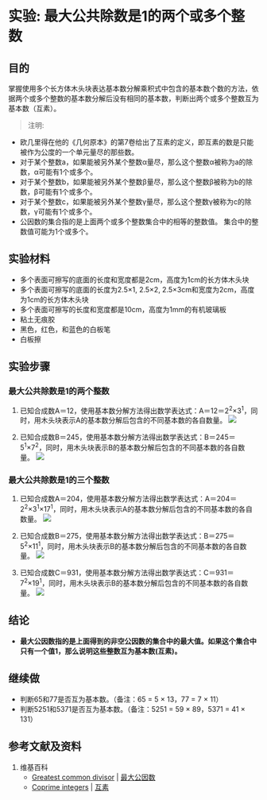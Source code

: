 # 实验: 最大公共除数是1的两个或多个整数

## 目的

掌握使用多个长方体木头块表达基本数分解乘积式中包含的基本数个数的方法，依据两个或多个整数的基本数分解后没有相同的基本数，判断出两个或多个整数互为基本数（互素）。

> 注明:
>  
- 欧几里得在他的《几何原本》的第7卷给出了互素的定义，即互素的数是只能被作为公度的一个单元量尽的那些数。
- 对于某个整数a，如果能被另外某个整数α量尽，那么这个整数α被称为a的除数，α可能有1个或多个。
- 对于某个整数b，如果能被另外某个整数β量尽，那么这个整数β被称为b的除数，β可能有1个或多个。
- 对于某个整数c，如果能被另外某个整数γ量尽，那么这个整数γ被称为c的除数，γ可能有1个或多个。
- 公因数的集合指的是上面两个或多个整数集合中的相等的整数值。 集合中的整数值可能为1个或多个。

## 实验材料

- 多个表面可擦写的底面的长度和宽度都是2cm，高度为1cm的长方体木头块
- 多个表面可擦写的底面的长度为2.5×1, 2.5×2, 2.5×3cm和宽度为2cm，高度为1cm的长方体木头块
- 多个表面可擦写的长度和宽度都是10cm，高度为1mm的有机玻璃板
- 粘土无痕胶
- 黑色，红色，和蓝色的白板笔
- 白板擦

## 实验步骤

### 最大公共除数是1的两个整数

1. 已知合成数A＝12，使用基本数分解方法得出数学表达式：A＝12＝2<sup>2</sup>×3<sup>1</sup>，同时，用木头块表示A的基本数分解后包含的不同基本数的各自数量。
![](/images/数论/素数和合数/最大公共除数是1的两个或多个整数/1a1.jpg)

2. 已知合成数B＝245，使用基本数分解方法得出数学表达式：B＝245＝5<sup>1</sup>×7<sup>2</sup>，同时，用木头块表示B的基本数分解后包含的不同基本数的各自数量。
![](/images/数论/素数和合数/最大公共除数是1的两个或多个整数/1a2.jpg)

### 最大公共除数是1的三个整数

1. 已知合成数A＝204，使用基本数分解方法得出数学表达式：A＝204＝2<sup>2</sup>×3<sup>1</sup>×17<sup>1</sup>，同时，用木头块表示A的基本数分解后包含的不同基本数的各自数量。
![](/images/数论/素数和合数/最大公共除数是1的两个或多个整数/2a1.jpg)

2. 已知合成数B＝275，使用基本数分解方法得出数学表达式：B＝275＝5<sup>2</sup>×11<sup>1</sup>，同时，用木头块表示B的基本数分解后包含的不同基本数的各自数量。
![](/images/数论/素数和合数/最大公共除数是1的两个或多个整数/2a2.jpg)

3. 已知合成数C＝931，使用基本数分解方法得出数学表达式：C＝931＝7<sup>2</sup>×19<sup>1</sup>，同时，用木头块表示B的基本数分解后包含的不同基本数的各自数量。
![](/images/数论/素数和合数/最大公共除数是1的两个或多个整数/2a3.jpg)

## 结论

- **最大公因数指的是上面得到的非空公因数的集合中的最大值。如果这个集合中只有一个值1，那么说明这些整数互为基本数(互素)。**

## 继续做

- 判断65和77是否互为基本数。（备注：65 = 5 × 13，77 = 7 × 11）
- 判断5251和5371是否互为基本数。（备注：5251 = 59 × 89，5371 = 41 × 131）

## 参考文献及资料

1. 维基百科
	- [Greatest common divisor](https://en.wikipedia.org/wiki/Greatest_common_divisor) | [最大公因数](https://zh.wikipedia.org/wiki/最大公因数) 
	- [Coprime integers](https://en.wikipedia.org/wiki/Coprime_integers) | [互素](https://zh.wikipedia.org/wiki/互素) 



